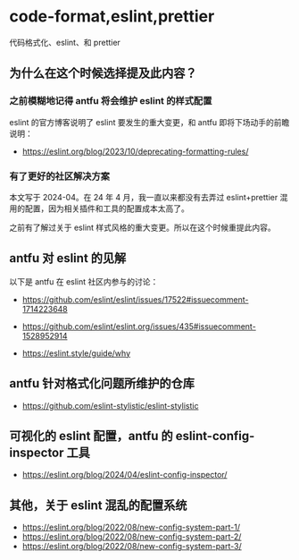 # code-format,eslint,prettier

代码格式化、eslint、和 prettier

## 为什么在这个时候选择提及此内容？

### 之前模糊地记得 antfu 将会维护 eslint 的样式配置

eslint 的官方博客说明了 eslint 要发生的重大变更，和 antfu 即将下场动手的前瞻说明：

- https://eslint.org/blog/2023/10/deprecating-formatting-rules/

### 有了更好的社区解决方案

本文写于 2024-04。在 24 年 4 月，我一直以来都没有去弄过 eslint+prettier 混用的配置，因为相关插件和工具的配置成本太高了。

之前有了解过关于 eslint 样式风格的重大变更。所以在这个时候重提此内容。

## antfu 对 eslint 的见解

以下是 antfu 在 eslint 社区内参与的讨论：

- https://github.com/eslint/eslint/issues/17522#issuecomment-1714223648
- https://github.com/eslint/eslint.org/issues/435#issuecomment-1528952914

- https://eslint.style/guide/why

## antfu 针对格式化问题所维护的仓库

- https://github.com/eslint-stylistic/eslint-stylistic

## 可视化的 eslint 配置，antfu 的 eslint-config-inspector 工具

- https://eslint.org/blog/2024/04/eslint-config-inspector/

## 其他，关于 eslint 混乱的配置系统

- https://eslint.org/blog/2022/08/new-config-system-part-1/
- https://eslint.org/blog/2022/08/new-config-system-part-2/
- https://eslint.org/blog/2022/08/new-config-system-part-3/
